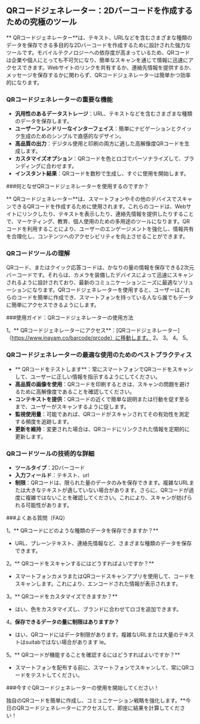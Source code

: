 ## QRコードジェネレーター：2Dバーコードを作成するための究極のツール

** QRコードジェネレーター**は、テキスト、URLなどを含むさまざまな種類のデータを保存できる多目的な2Dバーコードを作成するために設計された強力なツールです。モバイルテクノロジーへの依存度が高まっているため、QRコードは企業や個人にとっても不可欠になり、簡単なスキャンを通じて情報に迅速にアクセスできます。Webサイトのリンクを共有するか、連絡先情報を提供するか、メッセージを保存するかに関わらず、QRコードジェネレーターは簡単かつ効率的になります。

### QRコードジェネレーターの重要な機能

-  **汎用性のあるデータストレージ**：URL、テキストなどを含むさまざまな種類のデータを保存します。
-  **ユーザーフレンドリーなインターフェイス**：簡単にナビゲーションとクイック生成のためのシンプルで直感的なデザイン。
-  **高品質の出力**：デジタル使用と印刷の両方に適した高解像度QRコードを生成します。
-  **カスタマイズオプション**：QRコードを色とロゴでパーソナライズして、ブランディングに合わせます。
-  **インスタント結果**：QRコードを数秒で生成し、すぐに使用を開始します。

###何となぜQRコードジェネレーターを使用するのですか？

** QRコードジェネレーター**は、スマートフォンやその他のデバイスでスキャンできるQRコードを作成するために使用されます。これらのコードは、Webサイトにリンクしたり、テキストを表示したり、連絡先情報を提供したりすることで、マーケティング、教育、個人使用のための多用途のツールになります。QRコードを利用することにより、ユーザーのエンゲージメントを強化し、情報共有を合理化し、コンテンツへのアクセシビリティを向上させることができます。

### QRコードツールの理解

QRコード、またはクイック応答コードは、かなりの量の情報を保存できる2次元バーコードです。それらは、カメラを装備したデバイスによって迅速にスキャンされるように設計されており、最新のコミュニケーションニーズに最適なソリューションになります。QRコードジェネレーターを使用すると、ユーザーはこれらのコードを簡単に作成でき、スマートフォンを持っている人なら誰でもデータに簡単にアクセスできるようにします。

###使用ガイド：QRコードジェネレーターの使用方法

1。** QRコードジェネレーターにアクセス**：[QRコードジェネレーター]（https://www.inayam.co/barcode/qrcode）に移動します。
2。
3。
4。
5。

### QRコードジェネレーターの最適な使用のためのベストプラクティス

-  ** QRコードをテストします**：常にスマートフォンでQRコードをスキャンして、ユーザーに正しい情報を指示するようにしてください。
-  **高品質の画像を使用**：QRコードを印刷するときは、スキャンの問題を避けるために高解像度であることを確認してください。
-  **コンテキストを提供**：QRコードの近くで簡単な説明または行動を促す至るまで、ユーザーがスキャンするように促します。
-  **監視使用量**：可能であれば、QRコードがスキャンされてその有効性を測定する頻度を追跡します。
-  **更新を維持**：変更された場合は、QRコードにリンクされた情報を定期的に更新します。

### QRコードツールの技術的な詳細

-  **ツールタイプ**：2Dバーコード
-  **入力フィールド**：テキスト、url
-  **制限**：QRコードは、限られた量のデータのみを保存できます。複雑なURLまたは大きなテキストが適していない場合があります。さらに、QRコードが過度に複雑ではないことを確認してください。これにより、スキャンが妨げられる可能性があります。

###よくある質問（FAQ）

1。** QRコードにどのような種類のデータを保存できますか？**
-  URL、プレーンテキスト、連絡先情報など、さまざまな種類のデータを保存できます。

2。** QRコードをスキャンするにはどうすればよいですか？**
- スマートフォンカメラまたはQRコードスキャンアプリを使用して、コードをスキャンします。これにより、エンコードされた情報が表示されます。

3。** QRコードをカスタマイズできますか？**
- はい、色をカスタマイズし、ブランドに合わせてロゴを追加できます。

4。**保存できるデータの量に制限はありますか？**
- はい、QRコードにはデータ制限があります。複雑なURLまたは大量のテキストはsuitabではない場合があります le。

5。** QRコードが機能することを確認するにはどうすればよいですか？**
- スマートフォンを配布する前に、スマートフォンでスキャンして、常にQRコードをテストしてください。

###今すぐQRコードジェネレーターの使用を開始してください！

独自のQRコードを簡単に作成し、コミュニケーション戦略を強化します。**今日のQRコードジェネレーターにアクセスして、即座に結果を計算してください！